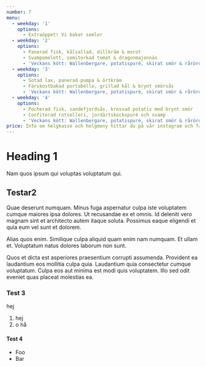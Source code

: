```yaml
---
number: 7
menu:
  - weekday: '1'
    options:
      - Extraöppet! Vi bakar semlor
  - weekday: '2'
    options:
      - Panerad fisk, kålsallad, dillkräm & morot
      - Svampomelett, semitorkad tomat & dragonmajonnäs
      - 'Veckans kött: Wallenbergare, potatispuré, skirat smör & rårörda lingon'
  - weekday: '3'
    options:
      - Sotad lax, panerad pumpa & örtkräm
      - Färskostbakad portabello, grillad kål & brynt smörsås
      - 'Veckans kött: Wallenbergare, potatispuré, skirat smör & rårörda lingon'
  - weekday: '4'
    options:
      - Pocherad fisk, sandefjordsås, krossad potatis med brynt smör
      - Confiterad rotselleri, jordärtskockspuré och svamp
      - 'Veckans kött: Wallenbergare, potatispuré, skirat smör & rårörda lingon'
price: Info om helgkasse och helgmeny hittar du på vår instagram och facebooksida.
---
```


# Heading 1

Nam quos ipsum qui voluptas voluptatum qui.

## Testar2

Quae deserunt numquam. Minus fuga aspernatur culpa iste voluptatem cumque maiores ipsa dolores. Ut recusandae ex et omnis. Id deleniti vero magnam sint et architecto autem itaque soluta. Possimus eaque eligendi et quia eum vel sunt et dolorem.

Alias quos enim. Similique culpa aliquid quam enim nam numquam. Et ullam et. Voluptatum natus dolores laborum non sunt.

Quos et dicta est asperiores praesentium corrupti assumenda. Provident ea laudantium eos mollitia culpa quia. Laudantium quia consectetur cumque voluptatum. Culpa eos aut minima est modi quis voluptatem. Illo sed odit eveniet quas placeat molestias ea.

### Test 3

hej

1. hej
2. o hå

#### Test 4

- Foo
- Bar
